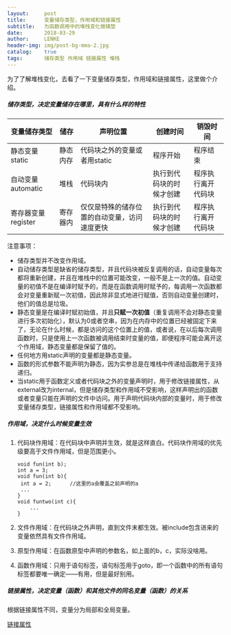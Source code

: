 ```yaml
---
layout:     post
title:      变量储存类型，作用域和链接属性
subtitle:   为函数调用中的堆栈变化做铺垫
date:       2018-03-29
author:     LENKE
header-img: img/post-bg-mma-2.jpg
catalog:    true
tags:       储存类型 作用域 链接属性 堆栈
---
```


为了了解堆栈变化，去看了一下变量储存类型，作用域和链接属性，这里做个介绍。

##### 储存类型，决定变量储存在哪里，具有什么样的特性

| 变量储存类型       | 储存     | 声明位置                                     | 创建时间                 | 销毁时间           |
| ------------------ | -------- | -------------------------------------------- | ------------------------ | ------------------ |
| 静态变量static     | 静态内存 | 代码块之外的变量或者用static                 | 程序开始                 | 程序结束           |
| 自动变量automatic  | 堆栈     | 代码块内                                     | 执行到代码块的时候才创建 | 程序执行离开代码块 |
| 寄存器变量register | 寄存器内 | 仅仅是特殊的储存位置的自动变量，访问速度更快 | 执行到代码块的时候才创建 | 程序执行离开代码块 |

注意事项：

- 储存类型并不改变作用域。
- 自动储存类型是缺省的储存类型，并且代码块被反复调用的话，自动变量每次都将重新创建，并且在堆栈中的位置可能改变，一般不是上一次的值。自动变量的初值不是在编译时赋予的，而是在函数调用时赋予的，每调用一次函数都会对变量重新赋一次初值，因此除非显式地进行赋值，否则自动变量创建时，他们的值总是垃圾。
- 静态变量是在编译时赋初始值，并且**只赋一次初值**（重复调用不会对静态变量进行多次初始化），默认为0或者空串，因为在内存中的位置已经被固定下来了，无论在什么时候，都是访问的这个位置上的值，或者说，在以后每次调用函数时，只是使用上一次函数被调用结束时变量的值，即便程序可能会离开这个作用域，静态变量都是保留了值的。
- 任何地方用static声明的变量都是静态变量。
- 函数的形式参数不能声明为静态，因为实参总是在堆栈中传递给函数用于支持递归。
- 当static用于函数定义或者代码块之外的变量声明时，用于修改链接属性，从external改为internal，但是储存类型和作用域不受影响，这样声明出的函数或者变量只能在声明的文件中访问。用于声明代码块内部的变量时，用于修改变量储存类型，链接属性和作用域都不受影响。

##### 作用域，决定什么时候变量生效

1. 代码块作用域：在代码块中声明并生效，就是这样直白。代码块作用域的优先级要高于文件作用域，但是范围更小。

   ```
   void fun(int b);
   int a = 3;
   void fun(int b){
   	int a = 2;		//这里的a会覆盖之前声明的a
   	...
   }
   void funtwo(int c){
       ...
   }
   ```

2. 文件作用域：在代码块之外声明，直到文件末都生效。被include包含进来的变量依然具有文件作用域。

3. 原型作用域：在函数原型中声明的参数名，如上面的b，c，实际没啥用。

4. 函数作用域：只用于语句标签，语句标签用于goto，即一个函数中的所有语句标签都要唯一确定——有用，但是最好别用。

##### 链接属性，决定变量（函数）和其他文件的同名变量（函数）的关系

根据链接属性不同，变量分为局部和全局变量。

[链接属性](https://blog.csdn.net/peisir/article/details/54799662)